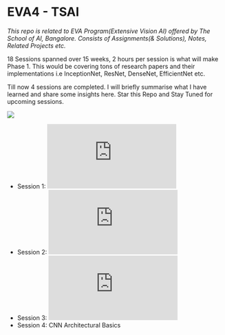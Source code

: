 # EVA4 - TSAI
*This repo is related to EVA Program(Extensive Vision AI) offered by The School of AI, Bangalore. Consists of Assignments(& Solutions), Notes, Related Projects etc.*


18 Sessions spanned over 15 weeks, 2 hours per session is what will make Phase 1. This would be covering tons of research papers and their implementations i.e InceptionNet, ResNet, DenseNet, EfficientNet etc.

Till now 4 sessions are completed. I will briefly summarise what I have learned and share some insights here. Star this Repo and Stay Tuned for upcoming sessions.


![](https://media.giphy.com/media/Ln2dAW9oycjgmTpjX9/giphy.gif)


* Session 1: ![Background & Basics](https://github.com/Gilf641/EVA4/blob/master/Notes/S1_Summary.md)
* Session 2: ![Neural Network Concepts & Pytorch 101 for Vision](https://github.com/Gilf641/EVA4/blob/master/Notes/S2_Summary.md)
* Session 3: ![Kernels, Activations and Layers](https://github.com/Gilf641/EVA4/blob/master/Notes/S3_Summary.md)
* Session 4: CNN Architectural Basics
